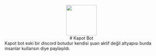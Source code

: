<center><img src="https://github.com/furkanO1/Kapot/blob/master/kapot.png?raw=true" width='100' height='100'><br>
# Kapot Bot
</center>
Kapot bot eski bir discord botudur kendisi şuan aktif değil altyapısı burda insanlar kullansın diye paylaşıldı.

